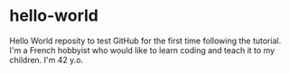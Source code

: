# hello-world
Hello World reposity to test GitHub for the first time following the tutorial.
I'm a French hobbyist who would like to learn coding and teach it to my children.
I'm 42 y.o.
